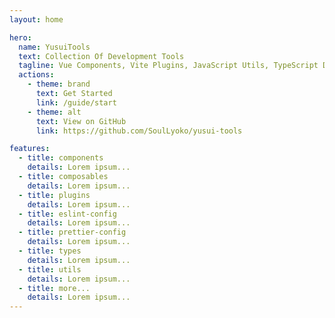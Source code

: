 ```yaml
---
layout: home

hero:
  name: YusuiTools
  text: Collection Of Development Tools
  tagline: Vue Components, Vite Plugins, JavaScript Utils, TypeScript Definitions...
  actions:
    - theme: brand
      text: Get Started
      link: /guide/start
    - theme: alt
      text: View on GitHub
      link: https://github.com/SoulLyoko/yusui-tools

features:
  - title: components
    details: Lorem ipsum...
  - title: composables
    details: Lorem ipsum...
  - title: plugins
    details: Lorem ipsum...
  - title: eslint-config
    details: Lorem ipsum...
  - title: prettier-config
    details: Lorem ipsum...
  - title: types
    details: Lorem ipsum...
  - title: utils
    details: Lorem ipsum...
  - title: more...
    details: Lorem ipsum...
---
```

